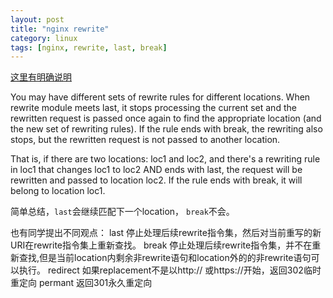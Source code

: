 ```yaml
---
layout: post
title: "nginx rewrite"
category: linux
tags: [nginx, rewrite, last, break]
---
```


[这里有明确说明](http://serverfault.com/questions/131474/nginx-url-rewriting-difference-between-break-and-last)

You may have different sets of rewrite rules for different locations. When rewrite module meets last, it stops processing the current set and the rewritten request is passed once again to find the appropriate location (and the new set of rewriting rules). If the rule ends with break, the rewriting also stops, but the rewritten request is not passed to another location.

That is, if there are two locations: loc1 and loc2, and there's a rewriting rule in loc1 that changes loc1 to loc2 AND ends with last, the request will be rewritten and passed to location loc2. If the rule ends with break, it will belong to location loc1.

简单总结，`last`会继续匹配下一个location，
`break`不会。

也有同学提出不同观点：
last 停止处理后续rewrite指令集，然后对当前重写的新URI在rewrite指令集上重新查找。
break 停止处理后续rewrite指令集，并不在重新查找,但是当前location内剩余非rewrite语句和location外的的非rewrite语句可以执行。
redirect 如果replacement不是以http:// 或https://开始，返回302临时重定向
permant 返回301永久重定向

